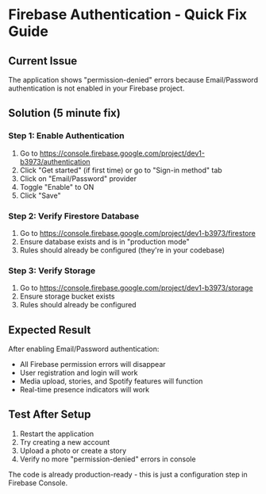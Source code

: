 # Firebase Authentication - Quick Fix Guide

## Current Issue
The application shows "permission-denied" errors because Email/Password authentication is not enabled in your Firebase project.

## Solution (5 minute fix)

### Step 1: Enable Authentication
1. Go to https://console.firebase.google.com/project/dev1-b3973/authentication
2. Click "Get started" (if first time) or go to "Sign-in method" tab
3. Click on "Email/Password" provider
4. Toggle "Enable" to ON
5. Click "Save"

### Step 2: Verify Firestore Database
1. Go to https://console.firebase.google.com/project/dev1-b3973/firestore
2. Ensure database exists and is in "production mode"
3. Rules should already be configured (they're in your codebase)

### Step 3: Verify Storage
1. Go to https://console.firebase.google.com/project/dev1-b3973/storage
2. Ensure storage bucket exists
3. Rules should already be configured

## Expected Result
After enabling Email/Password authentication:
- All Firebase permission errors will disappear
- User registration and login will work
- Media upload, stories, and Spotify features will function
- Real-time presence indicators will work

## Test After Setup
1. Restart the application
2. Try creating a new account
3. Upload a photo or create a story
4. Verify no more "permission-denied" errors in console

The code is already production-ready - this is just a configuration step in Firebase Console.